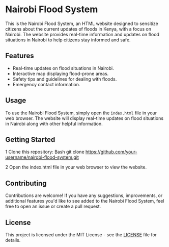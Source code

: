 # Nairobi Flood System

This is the Nairobi Flood System, an HTML website designed to sensitize citizens about the current updates of floods in Kenya, with a focus on Nairobi. The website provides real-time information and updates on flood situations in Nairobi to help citizens stay informed and safe.

## Features

- Real-time updates on flood situations in Nairobi.
- Interactive map displaying flood-prone areas.
- Safety tips and guidelines for dealing with floods.
- Emergency contact information.

## Usage

To use the Nairobi Flood System, simply open the `index.html` file in your web browser. The website will display real-time updates on flood situations in Nairobi along with other helpful information.

## Getting Started
1 Clone this repository:
Bash
git clone https://github.com/your-username/nairobi-flood-system.git

2 Open the index.html file in your web browser to view the website.

## Contributing

Contributions are welcome! If you have any suggestions, improvements, or additional features you'd like to see added to the Nairobi Flood System, feel free to open an issue or create a pull request.

## License

This project is licensed under the MIT License - see the [LICENSE](LICENSE) file for details.


